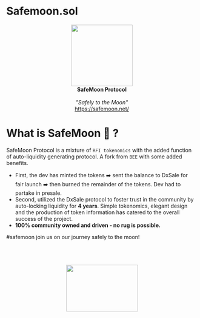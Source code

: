 # Safemoon.sol

<p align="center">
  <img src="https://safemoon.net/public/img/LogoAnim.gif" width="162" height="162">
  <br />
  <b>SafeMoon Protocol</b>
  <br />
  <br />
  <em>"Safely to the Moon"</em>
  <br />
  <a href ="https://safemoon.net/" target="_blank">https://safemoon.net/</a>
 </p>

# What is SafeMoon 🌚 ?

SafeMoon Protocol is a mixture of `RFI tokenomics` with the added function of auto-liquidity generating protocol. A fork from `BEE` with some added benefits.

* First, the dev has minted the tokens ➡️ sent the balance to DxSale for fair launch ➡️ then burned the remainder of the tokens. Dev had to partake in presale.
* Second, utilized the DxSale protocol to foster trust in the community by auto-locking liquidity for **4 years**.
Simple tokenomics, elegant design and the production of token information has catered to the overall success of the project.
* **100% community owned and driven - no rug is possible.**


#safemoon join us on our journey safely to the moon!


<p align="center">
  <br /><br /><br />
  <img src="https://safemoon.net/public/img/spaceman.png" width="189" height="123">
 </p>

